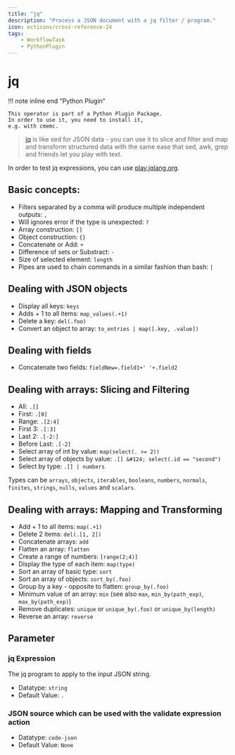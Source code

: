 ```yaml
---
title: "jq"
description: "Process a JSON document with a jq filter / program."
icon: octicons/cross-reference-24
tags: 
    - WorkflowTask
    - PythonPlugin
---
```

# jq
<!-- This file was generated - DO NOT CHANGE IT MANUALLY -->

!!! note inline end "Python Plugin"

    This operator is part of a Python Plugin Package.
    In order to use it, you need to install it,
    e.g. with cmemc.


> [jq](https://jqlang.org/) is like sed for JSON data - you can use it to
> slice and filter and map and transform structured data with the same ease that sed, awk,
> grep and friends let you play with text.

In order to test jq expressions, you can use [play.jqlang.org](https://play.jqlang.org/).

## Basic concepts:

- Filters separated by a comma will produce multiple independent outputs: `,`
- Will ignores error if the type is unexpected: `?`
- Array construction: `[]`
- Object construction: `{}`
- Concatenate or Add: `+`
- Difference of sets or Substract: `-`
- Size of selected element: `length`
- Pipes are used to chain commands in a similar fashion than bash: `|`

## Dealing with JSON objects

- Display all keys: `keys`
- Adds + 1 to all items: `map_values(.+1)`
- Delete a key: `del(.foo)`
- Convert an object to array:  `to_entries | map([.key, .value])`

## Dealing with fields

- Concatenate two fields: `fieldNew=.field1+' '+.field2`

## Dealing with arrays: Slicing and Filtering

- All: `.[]`
- First: `.[0]`
- Range: `.[2:4]`
- First 3: `.[:3]`
- Last 2: `.[-2:]`
- Before Last: `.[-2]`
- Select array of int by value: `map(select(. >= 2))`
- Select array of objects by value: `.[] &#124; select(.id == "second")`
- Select by type: `.[] | numbers`

Types can be `arrays`, `objects`, `iterables`, `booleans`, `numbers`, `normals`,
 `finites`, `strings`, `nulls`, `values` and `scalars`.

## Dealing with arrays: Mapping and Transforming

- Add + 1 to all items: `map(.+1)`
- Delete 2 items: `del(.[1, 2])`
- Concatenate arrays: `add`
- Flatten an array: `flatten`
- Create a range of numbers: `[range(2;4)]`
- Display the type of each item: `map(type)`
- Sort an array of basic type: `sort`
- Sort an array of objects: `sort_by(.foo)`
- Group by a key - opposite to flatten: `group_by(.foo)`
- Minimum value of an array: `min` (see also  `max`, `min_by(path_exp)`, `max_by(path_exp)`)
- Remove duplicates: `unique` or `unique_by(.foo)` or `unique_by(length)`
- Reverse an array: `reverse`



## Parameter

### jq Expression

The jq program to apply to the input JSON string.

- Datatype: `string`
- Default Value: `.`



### JSON source which can be used with the validate expression action



- Datatype: `code-json`
- Default Value: `None`



